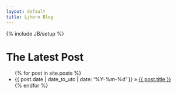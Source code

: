 ```yaml
---
layout: default
title: Ljhero Blog
---
```

{% include JB/setup %}
<h1>The Latest Post </h1>
<ul class="posts">
  {% for post in site.posts %}
    <li><span>{{ post.date | date_to_utc | date: '%Y-%m-%d' }}</span> &raquo; <a href="{{ BASE_PATH }}{{ post.url }}">{{ post.title }}</a></li>
  {% endfor %}
</ul>


